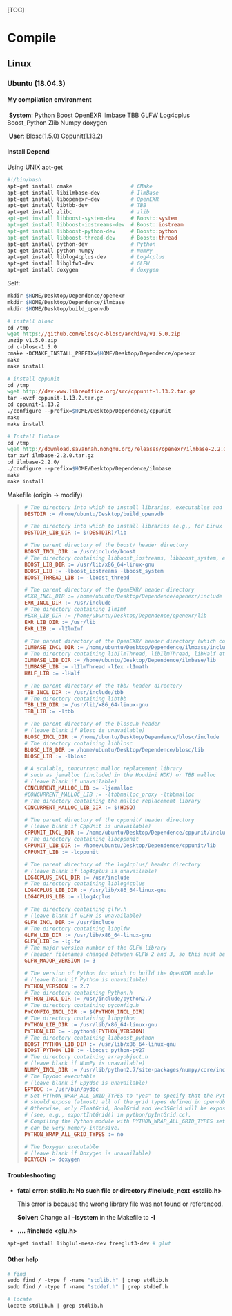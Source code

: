 [TOC]



# Compile

## Linux

### Ubuntu (18.04.3)

#### My compilation environment

​	**System**: Python Boost	OpenEXR 	Ilmbase	TBB	GLFW   Log4cplus	Boost_Python	 Zlib	       					Numpy  doxygen

​	**User**: Blosc(1.5.0)	Cppunit(1.13.2)

#### Install Depend

Using UNIX apt-get

```makefile
#!/bin/bash
apt-get install cmake                   # CMake
apt-get install libilmbase-dev          # IlmBase
apt-get install libopenexr-dev          # OpenEXR
apt-get install libtbb-dev              # TBB
apt-get install zlibc                   # zlib
apt-get install libboost-system-dev     # Boost::system
apt-get install libboost-iostreams-dev  # Boost::iostream
apt-get install libboost-python-dev     # Boost::python
apt-get install libboost-thread-dev     # Boost::thread
apt-get install python-dev              # Python
apt-get install python-numpy            # NumPy
apt-get install liblog4cplus-dev        # Log4cplus
apt-get install libglfw3-dev            # GLFW
apt-get install doxygen                 # doxygen
```

Self:

```makefile
mkdir $HOME/Desktop/Dependence/openexr
mkdir $HOME/Desktop/Dependence/ilmbase
mkdir $HOME/Desktop/build_openvdb

# install blosc
cd /tmp
wget https://github.com/Blosc/c-blosc/archive/v1.5.0.zip 
unzip v1.5.0.zip 
cd c-blosc-1.5.0 
cmake -DCMAKE_INSTALL_PREFIX=$HOME/Desktop/Dependence/openexr
make
make install

# install cppunit
cd /tmp
wget http://dev-www.libreoffice.org/src/cppunit-1.13.2.tar.gz 
tar -xvzf cppunit-1.13.2.tar.gz 
cd cppunit-1.13.2 
./configure --prefix=$HOME/Desktop/Dependence/cppunit 
make
make install

# Install Ilmbase
cd /tmp
wget http://download.savannah.nongnu.org/releases/openexr/ilmbase-2.2.0.tar.gz
tar xvf ilmbase-2.2.0.tar.gz
cd ilmbase-2.2.0/
./configure --prefix=$HOME/Desktop/Dependence/ilmbase
make
make install
```



Makefile (origin -> modify)

> ```makefile
> # The directory into which to install libraries, executables and header files
> DESTDIR := /home/ubuntu/Desktop/build_openvdb
> 
> # The directory into which to install libraries (e.g., for Linux multiarch support)
> DESTDIR_LIB_DIR := $(DESTDIR)/lib
> 
> # The parent directory of the boost/ header directory
> BOOST_INCL_DIR := /usr/include/boost
> # The directory containing libboost_iostreams, libboost_system, etc.
> BOOST_LIB_DIR := /usr/lib/x86_64-linux-gnu
> BOOST_LIB := -lboost_iostreams -lboost_system
> BOOST_THREAD_LIB := -lboost_thread
> 
> # The parent directory of the OpenEXR/ header directory
> #EXR_INCL_DIR := /home/ubuntu/Desktop/Dependence/openexr/include
> EXR_INCL_DIR := /usr/include
> # The directory containing IlmImf
> #EXR_LIB_DIR := /home/ubuntu/Desktop/Dependence/openexr/lib
> EXR_LIB_DIR := /usr/lib
> EXR_LIB := -lIlmImf
> 
> # The parent directory of the OpenEXR/ header directory (which contains half.h)
> ILMBASE_INCL_DIR := /home/ubuntu/Desktop/Dependence/ilmbase/include
> # The directory containing libIlmThread, libIlmThread, libHalf etc.
> ILMBASE_LIB_DIR := /home/ubuntu/Desktop/Dependence/ilmbase/lib
> ILMBASE_LIB := -lIlmThread -lIex -lImath
> HALF_LIB := -lHalf
> 
> # The parent directory of the tbb/ header directory
> TBB_INCL_DIR := /usr/include/tbb
> # The directory containing libtbb
> TBB_LIB_DIR := /usr/lib/x86_64-linux-gnu
> TBB_LIB := -ltbb
> 
> # The parent directory of the blosc.h header
> # (leave blank if Blosc is unavailable)
> BLOSC_INCL_DIR := /home/ubuntu/Desktop/Dependence/blosc/include
> # The directory containing libblosc
> BLOSC_LIB_DIR := /home/ubuntu/Desktop/Dependence/blosc/lib
> BLOSC_LIB := -lblosc
> 
> # A scalable, concurrent malloc replacement library
> # such as jemalloc (included in the Houdini HDK) or TBB malloc
> # (leave blank if unavailable)
> CONCURRENT_MALLOC_LIB := -ljemalloc
> #CONCURRENT_MALLOC_LIB := -ltbbmalloc_proxy -ltbbmalloc
> # The directory containing the malloc replacement library
> CONCURRENT_MALLOC_LIB_DIR := $(HDSO)
> 
> # The parent directory of the cppunit/ header directory
> # (leave blank if CppUnit is unavailable)
> CPPUNIT_INCL_DIR := /home/ubuntu/Desktop/Dependence/cppunit/include
> # The directory containing libcppunit
> CPPUNIT_LIB_DIR := /home/ubuntu/Desktop/Dependence/cppunit/lib
> CPPUNIT_LIB := -lcppunit
> 
> # The parent directory of the log4cplus/ header directory
> # (leave blank if log4cplus is unavailable)
> LOG4CPLUS_INCL_DIR := /usr/include
> # The directory containing liblog4cplus
> LOG4CPLUS_LIB_DIR := /usr/lib/x86_64-linux-gnu
> LOG4CPLUS_LIB := -llog4cplus
> 
> # The directory containing glfw.h
> # (leave blank if GLFW is unavailable)
> GLFW_INCL_DIR := /usr/include
> # The directory containing libglfw
> GLFW_LIB_DIR := /usr/lib/x86_64-linux-gnu
> GLFW_LIB := -lglfw
> # The major version number of the GLFW library
> # (header filenames changed between GLFW 2 and 3, so this must be specified explicitly)
> GLFW_MAJOR_VERSION := 3
> 
> # The version of Python for which to build the OpenVDB module
> # (leave blank if Python is unavailable)
> PYTHON_VERSION := 2.7
> # The directory containing Python.h
> PYTHON_INCL_DIR := /usr/include/python2.7
> # The directory containing pyconfig.h
> PYCONFIG_INCL_DIR := $(PYTHON_INCL_DIR)
> # The directory containing libpython
> PYTHON_LIB_DIR := /usr/lib/x86_64-linux-gnu
> PYTHON_LIB := -lpython$(PYTHON_VERSION)
> # The directory containing libboost_python
> BOOST_PYTHON_LIB_DIR := /usr/lib/x86_64-linux-gnu
> BOOST_PYTHON_LIB := -lboost_python-py27
> # The directory containing arrayobject.h
> # (leave blank if NumPy is unavailable)
> NUMPY_INCL_DIR := /usr/lib/python2.7/site-packages/numpy/core/include/numpy/
> # The Epydoc executable
> # (leave blank if Epydoc is unavailable)
> EPYDOC := /usr/bin/pydoc
> # Set PYTHON_WRAP_ALL_GRID_TYPES to "yes" to specify that the Python module
> # should expose (almost) all of the grid types defined in openvdb.h
> # Otherwise, only FloatGrid, BoolGrid and Vec3SGrid will be exposed
> # (see, e.g., exportIntGrid() in python/pyIntGrid.cc).
> # Compiling the Python module with PYTHON_WRAP_ALL_GRID_TYPES set to "yes"
> # can be very memory-intensive.
> PYTHON_WRAP_ALL_GRID_TYPES := no
> 
> # The Doxygen executable
> # (leave blank if Doxygen is unavailable)
> DOXYGEN := doxygen
> 
> ```
>

#### Troubleshooting

* **fatal error: stdlib.h: No such file or directory #include_next <stdlib.h>**

  This error is because the wrong library file was not found or referenced.

  **Solver:** Change all **-isystem** in the Makefile to **-I**

* **.... #include <glu.h>**

```makefile
apt-get install libglu1-mesa-dev freeglut3-dev # glut
```

#### Other help

```makefile
# find
sudo find / -type f -name "stdlib.h" | grep stdlib.h
sudo find / -type f -name "stddef.h" | grep stddef.h

# locate
locate stdlib.h	| grep stdlib.h
```

